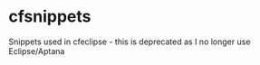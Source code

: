 cfsnippets
==========

Snippets used in cfeclipse - this is deprecated as I no longer use Eclipse/Aptana
